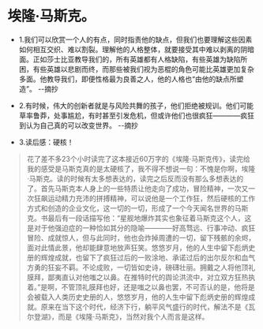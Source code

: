 # 埃隆·马斯克。

- 1.我们可以欣赏一个人的有点，同时指责他的缺点，但我们也要理解这些因素如何相互交织、难以割裂。理解他的人格整体，就要接受其中难以剥离的阴暗面。正如莎士比亚教导我们的，所有英雄都有人格缺陷，有些英雄为缺陷所困，有些英雄以悲剧而终，而那些被我们视为恶棍的角色可能比英雄更加复杂多面。他教导我们，即便性格最为良善之人，他的人格也“由他的缺点所塑造”。 --摘抄

- 2.有时候，伟大的创新者就是与风险共舞的孩子，他们拒绝被规训。他们可能草率鲁莽，处事尴尬，有时甚至引发危机，但或许他们也很疯狂————疯狂到认为自己真的可以改变世界。 --摘抄

- 3.读后感：硬核！

>花了差不多23个小时读完了这本接近60万字的《埃隆·马斯克传》，读完给我的感受是马斯克真的是太硬核了，我不得不想说一句：不愧是你啊，埃隆·马斯克。读的时候有太多想表达的，读完之后反而没有那么多想表达的了。首先马斯克本人身上的一些特质让他走向了成功，冒险精神，一次又一次狂飙运动精力充沛的拼搏精神，可以说他是一个工作狂，然后硬核的工作方式和创造的企业文化，这一切的一切，形成了一个今天闻名世界的马斯克。书最后有一段话描写他：“星舰地爆炸其实也象征着马斯克这个人，这是对于他强迫症的一种恰如其分的隐喻————好高骛远、行事冲动、疯狂冒险、成就惊人，但与此同时，他也会炸掉周遭的一切，留下残骸的余烬，面对此情此景，他却能肆意地放声狂笑。悠悠岁月，他的人生中留下彪炳史册的辉煌成就，也留下了疯狂过后的一败涂地、承诺过后的出尔反尔和血气方勇的狂妄不羁。不论成败，一切皆如史诗，磅礴壮丽。拥戴之人将他顶礼膜拜，鄙夷直认对他嗤之以鼻。在推特时代的舆论洪流中，对立双方狂热执着。”是啊，不管顶礼膜拜也好，还是嗤之以鼻也罢，不可否认的是，他将是会被载入人类历史史册的人，悠悠岁月，他的人生中留下彪炳史册的辉煌成就。原来在当下这个时代，经济下行，躺平风气盛行的时代，解法不是《瓦尔登湖》，而是《埃隆·马斯克》，当然对我个人而言是这样。
